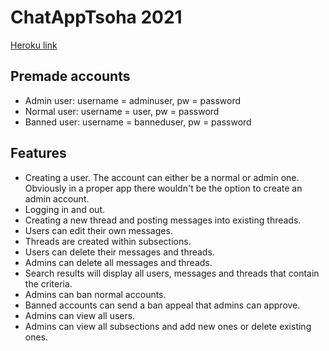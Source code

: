 # ChatAppTsoha 2021

[Heroku link](https://chatapptsoha.herokuapp.com/)

## Premade accounts

* Admin user: username = adminuser, pw = password
* Normal user: username = user, pw = password
* Banned user: username = banneduser, pw = password

## Features

* Creating a user. The account can either be a normal or admin one. Obviously in a proper app there wouldn't be the option to create an admin account.
* Logging in and out.
* Creating a new thread and posting messages into existing threads.
* Users can edit their own messages.
* Threads are created within subsections.
* Users can delete their messages and threads.
* Admins can delete all messages and threads.
* Search results will display all users, messages and threads that contain the criteria.
* Admins can ban normal accounts.
* Banned accounts can send a ban appeal that admins can approve.
* Admins can view all users.
* Admins can view all subsections and add new ones or delete existing ones.


 

